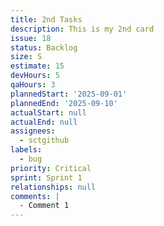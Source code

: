 ```yaml
---
title: 2nd Tasks
description: This is my 2nd card
issue: 18
status: Backlog
size: S
estimate: 15
devHours: 5
qaHours: 3
plannedStart: '2025-09-01'
plannedEnd: '2025-09-10'
actualStart: null
actualEnd: null
assignees:
  - sctgithub
labels:
  - bug
priority: Critical
sprint: Sprint 1
relationships: null
comments: |
  - Comment 1
---
```


